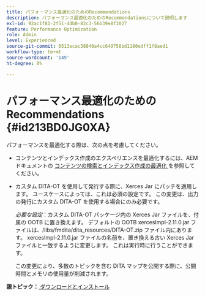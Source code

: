 ```yaml
---
title: パフォーマンス最適化のためのRecommendations
description: パフォーマンス最適化のためのRecommendationsについて説明します
exl-id: 92ac1f81-2f51-44b0-82c3-56b39e8f3027
feature: Performance Optimization
role: Admin
level: Experienced
source-git-commit: 0513ecac38840a4cc649758bd1180edff1f8aed1
workflow-type: tm+mt
source-wordcount: '149'
ht-degree: 0%

---
```


# パフォーマンス最適化のためのRecommendations {#id213BD0JG0XA}

パフォーマンスを最適化する際は、次の点を考慮してください。

- コンテンツとインデックス作成のエクスペリエンスを最適化するには、AEM ドキュメントの [ コンテンツの検索とインデックス作成の最適化 ](https://experienceleague.adobe.com/docs/experience-manager-cloud-service/operations/indexing.html?lang=ja) を参照してください。

- カスタム DITA-OT を使用して発行する際に、Xerces Jar にパッチを適用します。 ユースケースによっては、これは必須の設定です。 この変更は、出力の発行にカスタム DITA-OT を使用する場合にのみ必要です。

  *必要な設定*：カスタム DITA-OT パッケージ内の Xerces Jar ファイルを、付属の OOTB に置き換えます。 デフォルトの OOTB xercesImpl-2.11.0.jar ファイルは、/libs/fmdita/dita\_resources/DITA-OT.zip ファイル内にあります。 xercesImpl-2.11.0.jar ファイルの名前を、置き換える古い Xerces Jar ファイルと一致するように変更します。 これは実行時に行うことができます。

  この変更により、多数のトピックを含む DITA マップを公開する際に、公開時間とメモリの使用量が削減されます。


**親トピック：**[ ダウンロードとインストール ](download-install.md)
